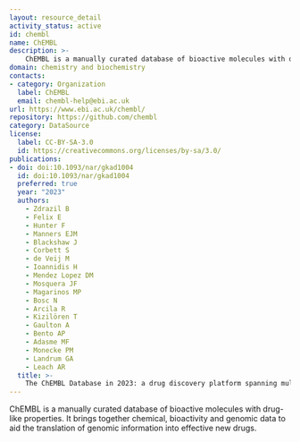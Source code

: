 ```yaml
---
layout: resource_detail
activity_status: active
id: chembl
name: ChEMBL
description: >-
    ChEMBL is a manually curated database of bioactive molecules with drug-like properties. It brings together chemical, bioactivity and genomic data to aid the translation of genomic information into effective new drugs.
domain: chemistry and biochemistry
contacts:
- category: Organization
  label: ChEMBL
  email: chembl-help@ebi.ac.uk
url: https://www.ebi.ac.uk/chembl/
repository: https://github.com/chembl
category: DataSource
license:
  label: CC-BY-SA-3.0
  id: https://creativecommons.org/licenses/by-sa/3.0/
publications:
- doi: doi:10.1093/nar/gkad1004
  id: doi:10.1093/nar/gkad1004
  preferred: true
  year: "2023"
  authors:
    - Zdrazil B
    - Felix E
    - Hunter F
    - Manners EJM
    - Blackshaw J
    - Corbett S
    - de Veij M
    - Ioannidis H
    - Mendez Lopez DM
    - Mosquera JF
    - Magarinos MP
    - Bosc N
    - Arcila R
    - Kizilören T
    - Gaulton A
    - Bento AP
    - Adasme MF
    - Monecke PM
    - Landrum GA
    - Leach AR
  title: >-
    The ChEMBL Database in 2023: a drug discovery platform spanning multiple bioactivity data types and time periods
---
```


ChEMBL is a manually curated database of bioactive molecules with drug-like properties. It brings together chemical, bioactivity and genomic data to aid the translation of genomic information into effective new drugs.
